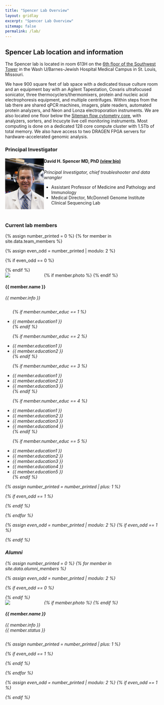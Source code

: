 ```yaml
---
title: "Spencer Lab Overview"
layout: gridlay
excerpt: "Spencer Lab Overview"
sitemap: false
permalink: /lab/
---
```


## Spencer Lab location and information
The Spencer lab is located in room 613H on the [6th floor of the Southwest Tower](https://goo.gl/maps/TwNzTrfPREB9KzSw7)
in the Wash U/Barnes-Jewish Hospital Medical Campus in St. Louis, Missouri.<br/>

We have 900 square feet of lab space with a dedicated tissue culture
room and an equipment bay with an Agilent Tapestation, Covaris
ultrafocused sonicator, three thermocyclers/thermomixers, protein and
nucleic acid electrophoresis equipment, and multiple
centrifuges. Within steps from the lab there are shared qPCR machines, imagers, plate
readers, automated protein analyzers, and Neon and Lonza
electroporation instruments. We are also located one floor below the
[Siteman flow cytometry core](https://siteman.wustl.edu/research/shared-resources-cores/flow-cytometry/),
with analyzers, sorters, and Incucyte live cell monitoring
instruments. Most computing is done on a dedicated 128 core compute cluster
with 1.5Tb of total memory. We also have access to two DRAGEN FPGA
servers for hardware-accelerated genomic analysis. 

### Principal Investigator
<div class="col-sm-6 clearfix"><p><img src="/images/peoplepic/dave.jpg" class="img-responsive" style="float: left" width="25%"></p><h4>David H. Spencer MD, PhD <a href="/dhsbio/">(view bio)</a></h4><p><i>Principal Investigator, chief troubleshooter and data wrangler</i></p>
<ul style="overflow: hidden"><li> Assistant Professor of Medicine and Pathology and Immunology </li><li> Medical Director, McDonnell Genome Institute Clinical Sequencing Lab </li></ul></div><br/>

### Current lab members
{% assign number_printed = 0 %}
{% for member in site.data.team_members %}

{% assign even_odd = number_printed | modulo: 2 %}

{% if even_odd == 0 %}
<div class="row">
{% endif %}

<div class="col-sm-6 clearfix">
{% if member.photo %}
  <img src="{{ site.url }}{{ site.baseurl }}/images/peoplepic/{{
  member.photo }}" class="img-responsive" width="25%" style="float:
  left" />
  {% endif %}
  <h4>{{ member.name }}</h4>
  <i>{{ member.info }}
  <ul style="overflow: hidden">

  {% if member.number_educ == 1 %}
  <li> {{ member.education1 }} </li>
  {% endif %}

  {% if member.number_educ == 2 %}
  <li> {{ member.education1 }} </li>
  <li> {{ member.education2 }} </li>
  {% endif %}

  {% if member.number_educ == 3 %}
  <li> {{ member.education1 }} </li>
  <li> {{ member.education2 }} </li>
  <li> {{ member.education3 }} </li>
  {% endif %}

  {% if member.number_educ == 4 %}
  <li> {{ member.education1 }} </li>
  <li> {{ member.education2 }} </li>
  <li> {{ member.education3 }} </li>
  <li> {{ member.education4 }} </li>
  {% endif %}

  {% if member.number_educ == 5 %}
  <li> {{ member.education1 }} </li>
  <li> {{ member.education2 }} </li>
  <li> {{ member.education3 }} </li>
  <li> {{ member.education4 }} </li>
  <li> {{ member.education5 }} </li>
  {% endif %}

  </ul>
</div>

{% assign number_printed = number_printed | plus: 1 %}

{% if even_odd == 1 %}
</div>
{% endif %}

{% endfor %}

{% assign even_odd = number_printed | modulo: 2 %}
{% if even_odd == 1 %}
</div>
{% endif %}

### Alumni

{% assign number_printed = 0 %}
{% for member in site.data.alumni_members %}

{% assign even_odd = number_printed | modulo: 2 %}

{% if even_odd == 0 %}
<div class="row">
{% endif %}

<div class="col-sm-6 clearfix">
{% if member.photo %}
  <img src="{{ site.url }}{{ site.baseurl }}/images/peoplepic/{{
  member.photo }}" class="img-responsive" width="25%" style="float:
  left" />
  {% endif %}
  <h4>{{ member.name }}</h4>
  <i>{{ member.info }} <br/>{{ member.status }}</i>
  <ul style="overflow: hidden">

  </ul>
</div>

{% assign number_printed = number_printed | plus: 1 %}

{% if even_odd == 1 %}
</div>
{% endif %}

{% endfor %}

{% assign even_odd = number_printed | modulo: 2 %}
{% if even_odd == 1 %}
</div>
{% endif %}

